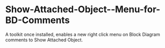 # Show-Attached-Object--Menu-for-BD-Comments
A toolkit once installed, enables a new right click menu on Block Diagram comments to Show Attached Object.
